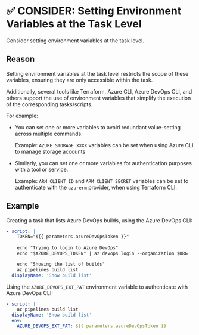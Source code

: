 # ✅ CONSIDER: Setting Environment Variables at the Task Level

Consider setting environment variables at the task level.

## Reason

Setting environment variables at the task level restricts the scope of these
variables, ensuring they are only accessible within the task.

Additionally, several tools like Terraform, Azure CLI, Azure DevOps CLI, and
others support the use of environment variables that simplify the execution of
the corresponding tasks/scripts.

For example:

- You can set one or more variables to avoid redundant value-setting across
multiple commands.

  Example: `AZURE_STORAGE_XXXX` variables can be set when using
Azure CLI to manage storage accounts

- Similarly, you can set one or more variables for authentication purposes with
a tool or service.

  Example: `ARM_CLIENT_ID` and `ARM_CLIENT_SECRET` variables can be set to
  authenticate with the `azurerm` provider, when using Terraform CLI.

## Example

Creating a task that lists Azure DevOps builds, using the Azure DevOps CLI:

```yaml
- script: |
    TOKEN="${{ parameters.azureDevOpsToken }}"
    
    echo "Trying to login to Azure DevOps"
    echo "$AZURE_DEVOPS_TOKEN" | az devops login --organization $ORG

    echo "Showing the list of builds"
    az pipelines build list
  displayName: 'Show build list'
```

Using the `AZURE_DEVOPS_EXT_PAT` environment variable to authenticate with Azure
DevOps CLI:

```yaml
- script: |
    az pipelines build list
  displayName: 'Show build list'
  env:
    AZURE_DEVOPS_EXT_PAT: ${{ parameters.azureDevOpsToken }}
```

